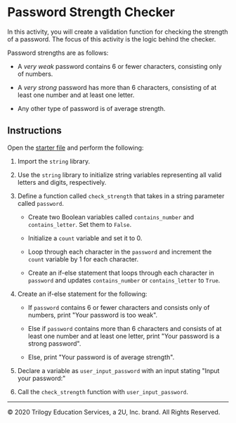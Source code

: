 # Password Strength Checker

In this activity, you will create a validation function for checking the strength of a password. The focus of this activity is the logic behind the checker.

Password strengths are as follows:

  * A _very weak_ password contains 6 or fewer characters, consisting only of numbers.

  * A _very strong_ password has more than 6 characters, consisting of at least one number and at least one letter.

  * Any other type of password is of average strength.

## Instructions

Open the [starter file](Unsolved/algo-challenge-02.py) and perform the following:

1. Import the `string` library.

2. Use the `string` library to initialize string variables representing all valid letters and digits, respectively.

3. Define a function called `check_strength` that takes in a string parameter called `password`.

    * Create two Boolean variables called `contains_number` and `contains_letter`. Set them to `False`.

    * Initialize a `count` variable and set it to 0.

    * Loop through each character in the `password` and increment the `count` variable by 1 for each character.

    * Create an if-else statement that loops through each character in `password` and updates `contains_number` or `contains_letter` to `True`.

4. Create an if-else statement for the following:

    * If `password` contains 6 or fewer characters and consists only of numbers, print "Your password is too weak".

    * Else if `password` contains more than 6 characters and consists of at least one number and at least one letter, print "Your password is a strong password".

    * Else, print "Your password is of average strength".

5. Declare a variable as `user_input_password` with an input stating "Input your password:"

6. Call the `check_strength` function with `user_input_password`.


---

© 2020 Trilogy Education Services, a 2U, Inc. brand. All Rights Reserved.
